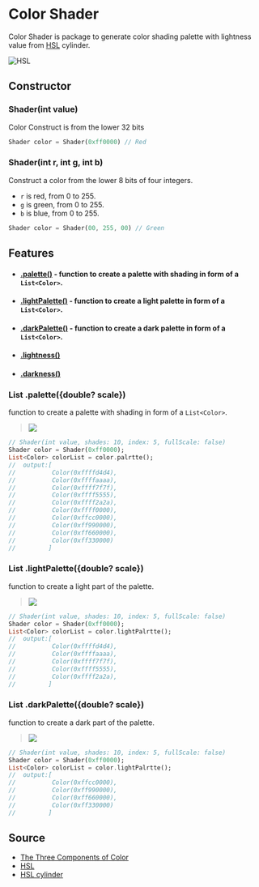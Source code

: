 # Color Shader
Color Shader is package to generate color shading palette with lightness value from [HSL](https://color.lukas-stratmann.com/color-systems/hsl.html) cylinder.

![HSL](https://github.com/athiruj/color_shader/blob/master/tutorials_img/HSL.png?raw=true)

## Constructor
### Shader(int value)
 Color Construct is from the lower 32 bits

```dart
Shader color = Shader(0xff0000) // Red
```

### Shader(int r, int g, int b)
 Construct a color from the lower 8 bits of four integers.
   * `r` is red, from 0 to 255.
   * `g` is green, from 0 to 255.
   * `b` is blue, from 0 to 255.

```dart
Shader color = Shader(00, 255, 00) // Green
```

## Features
 - #### [.palette()]() - function to create a palette with shading in form of a `List<Color>`.
 - #### [.lightPalette()]() - function to create a light palette in form of a `List<Color>`.
 - #### [.darkPalette()]() - function to create a dark palette in form of a `List<Color>`.
 
 - #### [.lightness()]() 
 - #### [.darkness()]()
 
### List<Color> .palette({double? scale})
function to create a palette with shading in form of a `List<Color>`.
 
> ![](https://github.com/athiruj/color_shader/blob/master/tutorials_img/Shader_default.png?raw=true) 

```dart
// Shader(int value, shades: 10, index: 5, fullScale: false)
Shader color = Shader(0xff0000);
List<Color> colorList = color.palrtte(); 
//  output:[
//          Color(0xffffd4d4),
//          Color(0xffffaaaa),
//          Color(0xffff7f7f),
//          Color(0xffff5555),
//          Color(0xffff2a2a),
//          Color(0xffff0000),
//          Color(0xffcc0000),
//          Color(0xff990000),
//          Color(0xff660000),
//          Color(0xff330000)
//         ]

```

### List<Color> .lightPalette({double? scale})
function to create a light part of the palette.
 
> ![](https://github.com/athiruj/color_shader/blob/master/tutorials_img/lightPalette_default.png?raw=true) 

```dart
// Shader(int value, shades: 10, index: 5, fullScale: false)
Shader color = Shader(0xff0000);
List<Color> colorList = color.lightPalrtte(); 
//  output:[
//          Color(0xffffd4d4),
//          Color(0xffffaaaa),
//          Color(0xffff7f7f),
//          Color(0xffff5555),
//          Color(0xffff2a2a),
//         ]

```
### List<Color> .darkPalette({double? scale})
function to create a dark part of the palette.

 > ![](https://github.com/athiruj/color_shader/blob/master/tutorials_img/darkPalette_default.png?raw=true) 

 ```dart
// Shader(int value, shades: 10, index: 5, fullScale: false)
Shader color = Shader(0xff0000);
List<Color> colorList = color.lightPalrtte(); 
//  output:[
//          Color(0xffcc0000),
//          Color(0xff990000),
//          Color(0xff660000),
//          Color(0xff330000)
//         ]

```

## Source
 - [The Three Components of Color](https://www.virtualartacademy.com/three-components-of-color/)
 - [HSL](https://color.lukas-stratmann.com/color-systems/hsl.html)
 - [HSL cylinder](https://en.wikipedia.org/wiki/HSL_and_HSV)
